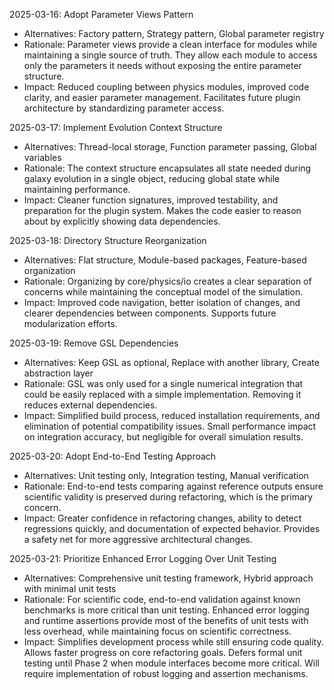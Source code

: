 <!-- Purpose: Record technical choices -->
<!-- Update Rules:
- Last 5 decisions only!
  • Decision date 
  • Alternatives considered 
  • Rationale
  • Impact assessment
-->

2025-03-16: Adopt Parameter Views Pattern
- Alternatives: Factory pattern, Strategy pattern, Global parameter registry
- Rationale: Parameter views provide a clean interface for modules while maintaining a single source of truth. They allow each module to access only the parameters it needs without exposing the entire parameter structure.
- Impact: Reduced coupling between physics modules, improved code clarity, and easier parameter management. Facilitates future plugin architecture by standardizing parameter access.

2025-03-17: Implement Evolution Context Structure
- Alternatives: Thread-local storage, Function parameter passing, Global variables
- Rationale: The context structure encapsulates all state needed during galaxy evolution in a single object, reducing global state while maintaining performance.
- Impact: Cleaner function signatures, improved testability, and preparation for the plugin system. Makes the code easier to reason about by explicitly showing data dependencies.

2025-03-18: Directory Structure Reorganization
- Alternatives: Flat structure, Module-based packages, Feature-based organization
- Rationale: Organizing by core/physics/io creates a clear separation of concerns while maintaining the conceptual model of the simulation.
- Impact: Improved code navigation, better isolation of changes, and clearer dependencies between components. Supports future modularization efforts.

2025-03-19: Remove GSL Dependencies
- Alternatives: Keep GSL as optional, Replace with another library, Create abstraction layer
- Rationale: GSL was only used for a single numerical integration that could be easily replaced with a simple implementation. Removing it reduces external dependencies.
- Impact: Simplified build process, reduced installation requirements, and elimination of potential compatibility issues. Small performance impact on integration accuracy, but negligible for overall simulation results.

2025-03-20: Adopt End-to-End Testing Approach
- Alternatives: Unit testing only, Integration testing, Manual verification
- Rationale: End-to-end tests comparing against reference outputs ensure scientific validity is preserved during refactoring, which is the primary concern.
- Impact: Greater confidence in refactoring changes, ability to detect regressions quickly, and documentation of expected behavior. Provides a safety net for more aggressive architectural changes.

2025-03-21: Prioritize Enhanced Error Logging Over Unit Testing
- Alternatives: Comprehensive unit testing framework, Hybrid approach with minimal unit tests
- Rationale: For scientific code, end-to-end validation against known benchmarks is more critical than unit testing. Enhanced error logging and runtime assertions provide most of the benefits of unit tests with less overhead, while maintaining focus on scientific correctness.
- Impact: Simplifies development process while still ensuring code quality. Allows faster progress on core refactoring goals. Defers formal unit testing until Phase 2 when module interfaces become more critical. Will require implementation of robust logging and assertion mechanisms.
